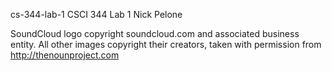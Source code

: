 cs-344-lab-1
CSCI 344 Lab 1
Nick Pelone

SoundCloud logo copyright soundcloud.com and associated business entity.
All other images copyright their creators, taken with permission from
http://thenounproject.com
